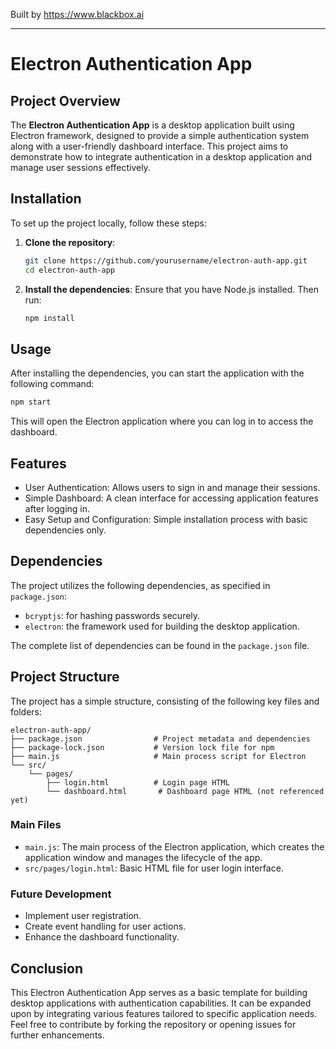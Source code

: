 
Built by https://www.blackbox.ai

---

# Electron Authentication App

## Project Overview
The **Electron Authentication App** is a desktop application built using Electron framework, designed to provide a simple authentication system along with a user-friendly dashboard interface. This project aims to demonstrate how to integrate authentication in a desktop application and manage user sessions effectively.

## Installation
To set up the project locally, follow these steps:

1. **Clone the repository**:
   ```bash
   git clone https://github.com/yourusername/electron-auth-app.git
   cd electron-auth-app
   ```

2. **Install the dependencies**:
   Ensure that you have Node.js installed. Then run:
   ```bash
   npm install
   ```

## Usage
After installing the dependencies, you can start the application with the following command:
```bash
npm start
```
This will open the Electron application where you can log in to access the dashboard.

## Features
- User Authentication: Allows users to sign in and manage their sessions.
- Simple Dashboard: A clean interface for accessing application features after logging in.
- Easy Setup and Configuration: Simple installation process with basic dependencies only.

## Dependencies
The project utilizes the following dependencies, as specified in `package.json`:
- `bcryptjs`: for hashing passwords securely.
- `electron`: the framework used for building the desktop application.

The complete list of dependencies can be found in the `package.json` file.

## Project Structure
The project has a simple structure, consisting of the following key files and folders:

```
electron-auth-app/
├── package.json                # Project metadata and dependencies
├── package-lock.json           # Version lock file for npm
├── main.js                     # Main process script for Electron
└── src/
    └── pages/
        ├── login.html          # Login page HTML
        └── dashboard.html       # Dashboard page HTML (not referenced yet)
```

### Main Files
- `main.js`: The main process of the Electron application, which creates the application window and manages the lifecycle of the app.
- `src/pages/login.html`: Basic HTML file for user login interface.

### Future Development
- Implement user registration.
- Create event handling for user actions.
- Enhance the dashboard functionality.

## Conclusion
This Electron Authentication App serves as a basic template for building desktop applications with authentication capabilities. It can be expanded upon by integrating various features tailored to specific application needs. Feel free to contribute by forking the repository or opening issues for further enhancements.